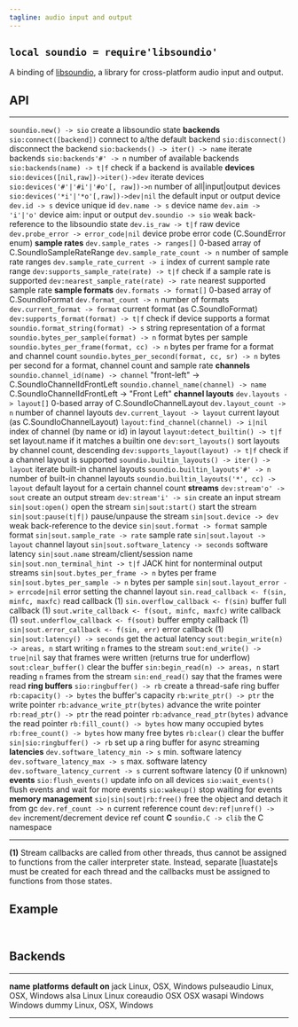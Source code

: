 ```yaml
---
tagline: audio input and output
---
```


## `local soundio = require'libsoundio'`

A binding of [libsoundio](http://libsound.io/), a library for cross-platform
audio input and output.

## API

------------------------------------------------- ----------------------------------------
`soundio.new() -> sio`                            create a libsoundio state
__backends__
`sio:connect([backend])`                          connect to a/the default backend
`sio:disconnect()`                                disconnect the backend
`sio:backends() -> iter() -> name`                iterate backends
`sio:backends'#' -> n`                            number of available backends
`sio:backends(name) -> t|f`                       check if a backend is available
__devices__
`sio:devices([nil,raw])->iter()->dev`             iterate devices
`sio:devices('#'|'#i'|'#o'[, raw])->n`            number of all|input|output devices
`sio:devices('*i'|'*o'[,raw])->dev|nil`           the default input or output device
`dev.id -> s`                                     device unique id
`dev.name -> s`                                   device name
`dev.aim -> 'i'|'o'`                              device aim: input or output
`dev.soundio -> sio`                              weak back-reference to the libsoundio state
`dev.is_raw -> t|f`                               raw device
`dev.probe_error -> error_code|nil`               device probe error code (C.SoundError enum)
__sample rates__
`dev.sample_rates -> ranges[]`                    0-based array of C.SoundIoSampleRateRange
`dev.sample_rate_count -> n`                      number of sample rate ranges
`dev.sample_rate_current -> i`                    index of current sample rate range
`dev:supports_sample_rate(rate) -> t|f`           check if a sample rate is supported
`dev:nearest_sample_rate(rate) -> rate`           nearest supported sample rate
__sample formats__
`dev.formats -> format[]`                         0-based array of C.SoundIoFormat
`dev.format_count -> n`                           number of formats
`dev.current_format -> format`                    current format (as C.SoundIoFormat)
`dev:supports_format(format) -> t|f`              check if device supports a format
`soundio.format_string(format) -> s`              string representation of a format
`soundio.bytes_per_sample(format) -> n`           format bytes per sample
`soundio.bytes_per_frame(format, cc) -> n`        bytes per frame for a format and channel count
`soundio.bytes_per_second(format, cc, sr) -> n`   bytes per second for a format, channel count and sample rate
__channels__
`soundio.channel_id(name) -> channel`             "front-left" -> C.SoundIoChannelIdFrontLeft
`soundio.channel_name(channel) -> name`           C.SoundIoChannelIdFrontLeft -> "Front Left"
__channel layouts__
`dev.layouts -> layout[]`                         0-based array of C.SoundIoChannelLayout
`dev.layout_count -> n`                           number of channel layouts
`dev.current_layout -> layout`                    current layout (as C.SoundIoChannelLayout)
`layout:find_channel(channel) -> i|nil`           index of channel (by name or id) in layout
`layout:detect_builtin() -> t|f`                  set layout.name if it matches a builtin one
`dev:sort_layouts()`                              sort layouts by channel count, descending
`dev:supports_layout(layout) -> t|f`              check if a channel layout is supported
`soundio.builtin_layouts() -> iter() -> layout`   iterate built-in channel layouts
`soundio.builtin_layouts'#' -> n`                 number of built-in channel layouts
`soundio.builtin_layouts('*', cc) -> layout`      default layout for a certain channel count
__streams__
`dev:stream'o' -> sout`                           create an output stream
`dev:stream'i' -> sin`                            create an input stream
`sin|sout:open()`                                 open the stream
`sin|sout:start()`                                start the stream
`sin|sout:pause(t|f|)`                            pause/unpause the stream
`sin|sout.device -> dev`                          weak back-reference to the device
`sin|sout.format -> format`                       sample format
`sin|sout.sample_rate -> rate`                    sample rate
`sin|sout.layout -> layout`                       channel layout
`sin|sout.software_latency -> seconds`            software latency
`sin|sout.name`                                   stream/client/session name
`sin|sout.non_terminal_hint -> t|f`               JACK hint for nonterminal output streams
`sin|sout.bytes_per_frame -> n`                   bytes per frame
`sin|sout.bytes_per_sample -> n`                  bytes per sample
`sin|sout.layout_error -> errcode|nil`            error setting the channel layout
`sin.read_callback <- f(sin, minfc, maxfc)`       read callback (1)
`sin.overflow_callback <- f(sin)`                 buffer full callback (1)
`sout.write_callback <- f(sout, minfc, maxfc)`    write callback (1)
`sout.underflow_callback <- f(sout)`              buffer empty callback (1)
`sin|sout.error_callback <- f(sin, err)`          error callback (1)
`sin|sout:latency() -> seconds`                   get the actual latency
`sout:begin_write(n) -> areas, n`                 start writing `n` frames to the stream
`sout:end_write() -> true|nil`                    say that frames were written (returns true for underflow)
`sout:clear_buffer()`                             clear the buffer
`sin:begin_read(n) -> areas, n`                   start reading `n` frames from the stream
`sin:end_read()`                                  say that the frames were read
__ring buffers__
`sio:ringbuffer() -> rb`                          create a thread-safe ring buffer
`rb:capacity() -> bytes`                          the buffer's capacity
`rb:write_ptr() -> ptr`                           the write pointer
`rb:advance_write_ptr(bytes)`                     advance the write pointer
`rb:read_ptr() -> ptr`                            the read pointer
`rb:advance_read_ptr(bytes)`                      advance the read pointer
`rb:fill_count() -> bytes`                        how many occupied bytes
`rb:free_count() -> bytes`                        how many free bytes
`rb:clear()`                                      clear the buffer
`sin|sio:ringbuffer() -> rb`                      set up a ring buffer for async streaming
__latencies__
`dev.software_latency_min -> s`                   min. software latency
`dev.software_latency_max -> s`                   max. software latency
`dev.software_latency_current -> s`               current software latency (0 if unknown)
__events__
`sio:flush_events()`                              update info on all devices
`sio:wait_events()`                               flush events and wait for more events
`sio:wakeup()`                                    stop waiting for events
__memory management__
`sio|sin|sout|rb:free()`                          free the object and detach it from gc
`dev.ref_count -> n`                              current reference count
`dev:ref|unref() -> dev`                          increment/decrement device ref count
__C__
`soundio.C -> clib`                               the C namespace
------------------------------------------------- ----------------------------------------

__(1)__ Stream callbacks are called from other threads, thus cannot be
assigned to functions from the caller interpreter state. Instead, separate
[luastate]s must be created for each thread and the callbacks must be
assigned to functions from those states.

## Example

~~~{.lua}


~~~

## Backends

------------ ----------------------- ---------------
__name__     __platforms__           __default on__
jack         Linux, OSX, Windows
pulseaudio   Linux, OSX, Windows
alsa         Linux                   Linux
coreaudio    OSX                     OSX
wasapi       Windows                 Windows
dummy        Linux, OSX, Windows
------------ ----------------------- ---------------

